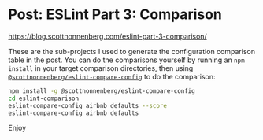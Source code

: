 # Post: ESLint Part 3: Comparison

https://blog.scottnonnenberg.com/eslint-part-3-comparison/

These are the sub-projects I used to generate the configuration comparison table in the post. You can do the comparisons yourself by running an `npm install` in your target comparison directories, then using [`@scottnonnenberg/eslint-compare-config`](https://github.com/scottnonnenberg/eslint-compare-config) to do the comparison:

```bash
npm install -g @scottnonnenberg/eslint-compare-config
cd eslint-comparison
eslint-compare-config airbnb defaults --score
eslint-compare-config airbnb defaults
```

Enjoy
